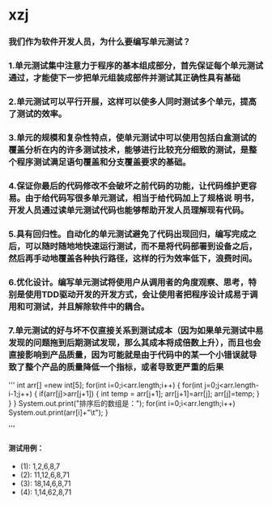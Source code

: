 # xzj
  ### 我们作为软件开发人员，为什么要编写单元测试？
  ### 1.单元测试集中注意力于程序的基本组成部分，首先保证每个单元测试通过，才能使下一步把单元组装成部件并测试其正确性具有基础
  ### 2.单元测试可以平行开展，这样可以使多人同时测试多个单元，提高了测试的效率。
  ### 3.单元的规模和复杂性特点，使单元测试中可以使用包括白盒测试的覆盖分析在内的许多测试技术，能够进行比较充分细致的测试，是整个程序测试满足语句覆盖和分支覆盖要求的基础。
  ### 4.保证你最后的代码修改不会破坏之前代码的功能，让代码维护更容易。由于给代码写很多单元测试，相当于给代码加上了规格说  明书，开发人员通过读单元测试代码也能够帮助开发人员理解现有代码。
  ### 5.具有回归性。自动化的单元测试避免了代码出现回归，编写完成之后，可以随时随地地快速运行测试，而不是将代码部署到设备之后，然后再手动地覆盖各种执行路径，这样的行为效率低下，浪费时间。
  ### 6.优化设计。编写单元测试将使用户从调用者的角度观察、思考，特别是使用TDD驱动开发的开发方式，会让使用者把程序设计成易于调用和可测试，并且解除软件中的耦合。
  ### 7.单元测试的好与坏不仅直接关系到测试成本（因为如果单元测试中易发现的问题拖到后期测试发现，那么其成本将成倍数上升），而且也会直接影响到产品质量，因为可能就是由于代码中的某一个小错误就导致了整个产品的质量降低一个指标，或者导致更严重的后果
'''
int arr[] =new int[5];
for(int i=0;i<arr.length;i++)
	{
		for(int j=0;j<arr.length-i-1;j++)
		{
			if(arr[j]>arr[j+1])
			{
				int temp = arr[j+1];
				arr[j+1]=arr[j];
				arr[j]=temp;
			}
		}
	}
	System.out.print("排序后的数组是：");
	for(int i=0;i<arr.length;i++)
		System.out.print(arr[i]+"\t");
	}
  
  '''
  #### 测试用例：
  +  (1): 1,2,6,8,7
  +  (2): 11,12,6,8,71
  +  (3): 18,14,6,8,71
  +  (4): 1,14,62,8,71
  
  
  
  
  
  

